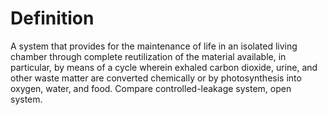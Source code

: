 # Definition

A system that provides for the maintenance of life in an isolated living
chamber through complete reutilization of the material available, in
particular, by means of a cycle wherein exhaled carbon dioxide, urine,
and other waste matter are converted chemically or by photosynthesis
into oxygen, water, and food. Compare controlled-leakage system, open
system.
